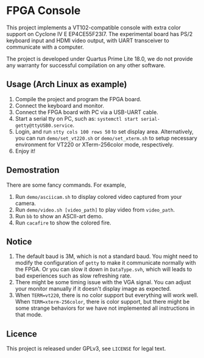 # FPGA Console

This project implements a VT102-compatible console with extra color support on Cyclone IV E EP4CE55F23I7. The experimental board has PS/2 keyboard input and HDMI video output, with UART transceiver to communicate with a computer.

The project is developed under Quartus Prime Lite 18.0, we do not provide any warranty for successful compilation on any other software.

## Usage (Arch Linux as example)

1. Compile the project and program the FPGA board.
2. Connect the keyboard and monitor.
3. Connect the FPGA board with PC via a USB-UART cable.
4. Start a serial tty on PC, such as: `systemctl start serial-getty@ttyUSB0.service`.
5. Login, and run `stty cols 100 rows 50` to set display area. Alternatively, you can run `demo/set_vt220.sh` or `demo/set_xterm.sh` to setup necessary environment for VT220 or XTerm-256color mode, respectively.
6. Enjoy it!

## Demostration

There are some fancy commands. For example,

1. Run `demo/asciicam.sh` to display colored video captured from your camera.
2. Run `demo/video.sh [video_path]` to play video from `video_path`.
3. Run `bb` to show an ASCII-art demo.
4. Run `cacafire` to show the colored fire.

## Notice

1. The default baud is 3M, which is not a standard baud. You might need to modify the configuration of `getty` to make it communicate normally with the FPGA. Or you can slow it down in `DataType.svh`, which will leads to bad experiences such as slow refreshing rate.
2. There might be some timing issue with the VGA signal. You can adjust your monitor manually if it doesn't display image as expected.
3. When `TERM=vt220`, there is no color support but everything will work well. When `TERM=xterm-256color`, there is color support, but there might be some strange behaviors for we have not implemented all instructions in that mode.

## Licence

This project is released under GPLv3, see `LICENSE` for legal text.

